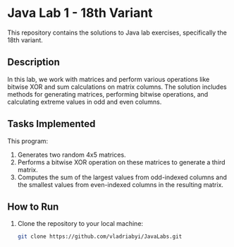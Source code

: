 # Java Lab 1 - 18th Variant

This repository contains the solutions to Java lab exercises, specifically the 18th variant.

## Description

In this lab, we work with matrices and perform various operations like bitwise XOR and sum calculations on matrix columns. The solution includes methods for generating matrices, performing bitwise operations, and calculating extreme values in odd and even columns.

## Tasks Implemented

This program:
1. Generates two random 4x5 matrices.
2. Performs a bitwise XOR operation on these matrices to generate a third matrix.
3. Computes the sum of the largest values from odd-indexed columns and the smallest values from even-indexed columns in the resulting matrix.

## How to Run

1. Clone the repository to your local machine:
   ```bash
   git clone https://github.com/vladriabyi/JavaLabs.git

